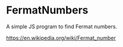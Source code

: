 # FermatNumbers
A simple JS program to find Fermat numbers.

https://en.wikipedia.org/wiki/Fermat_number
